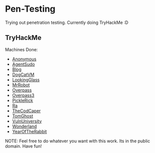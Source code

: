 # Pen-Testing
Trying out penetration testing. Currently doing TryHackMe :D

## TryHackMe
Machines Done:

- [Anonymous](./TryHackMe/Anonymous.md)
- [AgentSudo](./TryHackMe/AgentSudo.md)
- [Blog](./TryHackMe/Blog.md)
- [DogCatVM](./TryHackMe/DogCatVM.md)
- [LookingGlass](./TryHackMe/LookingGlass.md)
- [MrRobot](./TryHackMe/MrRobot.md)
- [Overpass](./TryHackMe/Overpass.md)
- [Overpass3](./TryHackMe/Overpass3.md)
- [PickleRick](./TryHackMe/PickleRick.md)
- [Ra](./TryHackMe/Ra.md)
- [TheCodCaper](./TryHackMe/TheCodCaper.md)
- [TomGhost](./TryHackMe/TomGhost.md)
- [VulnUniversity](./TryHackMe/VulnUniversity.md)
- [Wonderland](./TryHackMe/Wonderland.md)
- [YearOfTheRabbit](./TryHackMe/YearOfTheRabbit.md)

NOTE: Feel free to do whatever you want with this work. Its in the public domain. Have fun!
